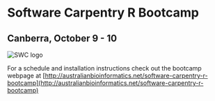 
# Software Carpentry R Bootcamp
## Canberra, October 9 - 10

![SWC logo](http://software-carpentry.org/img/software-carpentry-banner.png)


For a schedule and installation instructions check out the bootcamp webpage at [http://australianbioinformatics.net/software-carpentry-r-bootcamp](http://australianbioinformatics.net/software-carpentry-r-bootcamp)

